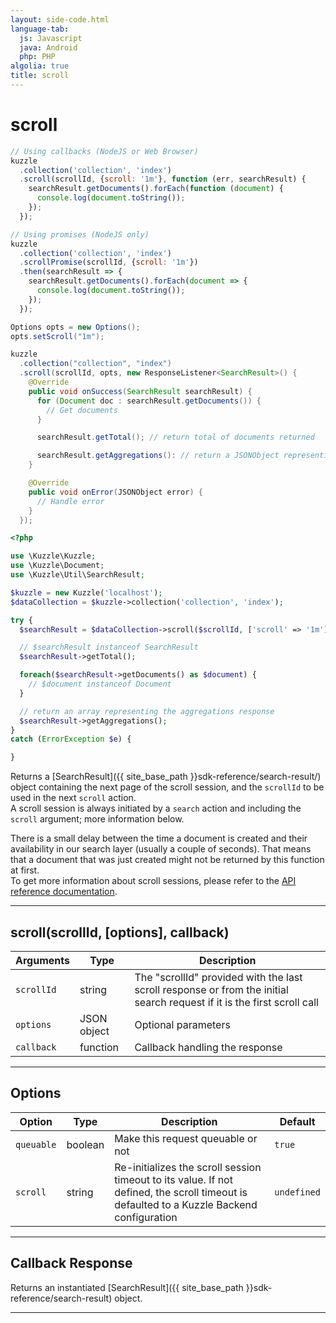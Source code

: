 ```yaml
---
layout: side-code.html
language-tab:
  js: Javascript
  java: Android
  php: PHP
algolia: true
title: scroll
---
```


# scroll

```js
// Using callbacks (NodeJS or Web Browser)
kuzzle
  .collection('collection', 'index')
  .scroll(scrollId, {scroll: '1m'}, function (err, searchResult) {
    searchResult.getDocuments().forEach(function (document) {
      console.log(document.toString());
    });
  });

// Using promises (NodeJS only)
kuzzle
  .collection('collection', 'index')
  .scrollPromise(scrollId, {scroll: '1m'})
  .then(searchResult => {
    searchResult.getDocuments().forEach(document => {
      console.log(document.toString());
    });
  });
```

```java
Options opts = new Options();
opts.setScroll("1m");

kuzzle
  .collection("collection", "index")
  .scroll(scrollId, opts, new ResponseListener<SearchResult>() {
    @Override
    public void onSuccess(SearchResult searchResult) {
      for (Document doc : searchResult.getDocuments()) {
        // Get documents
      }

      searchResult.getTotal(); // return total of documents returned

      searchResult.getAggregations(): // return a JSONObject representing the aggregations response
    }

    @Override
    public void onError(JSONObject error) {
      // Handle error
    }
  });
```

```php
<?php

use \Kuzzle\Kuzzle;
use \Kuzzle\Document;
use \Kuzzle\Util\SearchResult;

$kuzzle = new Kuzzle('localhost');
$dataCollection = $kuzzle->collection('collection', 'index');

try {
  $searchResult = $dataCollection->scroll($scrollId, ['scroll' => '1m']);

  // $searchResult instanceof SearchResult
  $searchResult->getTotal();

  foreach($searchResult->getDocuments() as $document) {
    // $document instanceof Document
  }

  // return an array representing the aggregations response
  $searchResult->getAggregations();
}
catch (ErrorException $e) {

}
```

Returns a [SearchResult]({{ site_base_path }}sdk-reference/search-result/) object containing the next page of the scroll session, and the `scrollId` to be used in the next `scroll` action.  
A scroll session is always initiated by a `search` action and including the `scroll` argument; more information below.

<aside class="notice">
There is a small delay between the time a document is created and their availability in our search layer (usually a couple of seconds). That means that a document that was just created might not be returned by this function at first.
</aside>

<aside class="notice">
  To get more information about scroll sessions, please refer to the <a href="{{ site_base_path }}api-documentation/controller-document/search">API reference documentation</a>.
</aside>

---

## scroll(scrollId, [options], callback)

| Arguments | Type | Description |
|---------------|---------|----------------------------------------|
| ``scrollId`` | string | The "scrollId" provided with the last scroll response or from the initial search request if it is the first scroll call |
| ``options`` | JSON object | Optional parameters |
| ``callback`` | function | Callback handling the response |

---

## Options

| Option | Type | Description | Default |
|---------------|---------|----------------------------------------|---------|
| ``queuable`` | boolean | Make this request queuable or not  | ``true`` |
| ``scroll`` | string | Re-initializes the scroll session timeout to its value. If not defined, the scroll timeout is defaulted to a Kuzzle Backend configuration | ``undefined`` |


---

## Callback Response

Returns an instantiated [SearchResult]({{ site_base_path }}sdk-reference/search-result) object.

---


